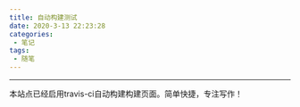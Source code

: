 ```yaml
---
title: 自动构建测试
date: 2020-3-13 22:23:28
categories:
 - 笔记
tags:
 - 随笔
---
```


-----------

本站点已经启用travis-ci自动构建构建页面。简单快捷，专注写作！
